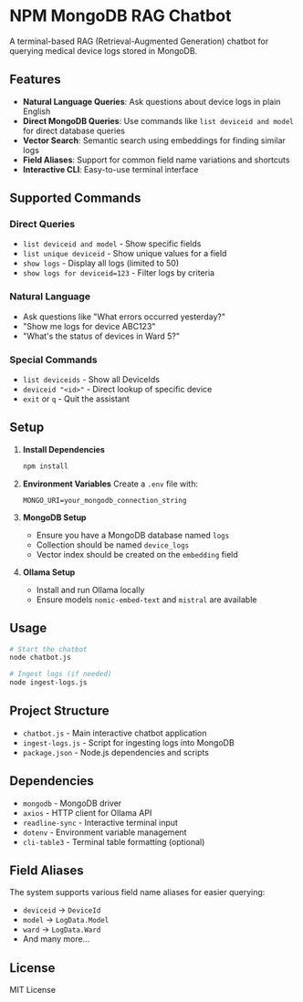 # NPM MongoDB RAG Chatbot

A terminal-based RAG (Retrieval-Augmented Generation) chatbot for querying medical device logs stored in MongoDB.

## Features

- **Natural Language Queries**: Ask questions about device logs in plain English
- **Direct MongoDB Queries**: Use commands like `list deviceid and model` for direct database queries
- **Vector Search**: Semantic search using embeddings for finding similar logs
- **Field Aliases**: Support for common field name variations and shortcuts
- **Interactive CLI**: Easy-to-use terminal interface

## Supported Commands

### Direct Queries
- `list deviceid and model` - Show specific fields
- `list unique deviceid` - Show unique values for a field
- `show logs` - Display all logs (limited to 50)
- `show logs for deviceid=123` - Filter logs by criteria

### Natural Language
- Ask questions like "What errors occurred yesterday?"
- "Show me logs for device ABC123"
- "What's the status of devices in Ward 5?"

### Special Commands
- `list deviceids` - Show all DeviceIds
- `deviceid "<id>"` - Direct lookup of specific device
- `exit` or `q` - Quit the assistant

## Setup

1. **Install Dependencies**
   ```bash
   npm install
   ```

2. **Environment Variables**
   Create a `.env` file with:
   ```
   MONGO_URI=your_mongodb_connection_string
   ```

3. **MongoDB Setup**
   - Ensure you have a MongoDB database named `logs`
   - Collection should be named `device_logs`
   - Vector index should be created on the `embedding` field

4. **Ollama Setup**
   - Install and run Ollama locally
   - Ensure models `nomic-embed-text` and `mistral` are available

## Usage

```bash
# Start the chatbot
node chatbot.js

# Ingest logs (if needed)
node ingest-logs.js
```

## Project Structure

- `chatbot.js` - Main interactive chatbot application
- `ingest-logs.js` - Script for ingesting logs into MongoDB
- `package.json` - Node.js dependencies and scripts

## Dependencies

- `mongodb` - MongoDB driver
- `axios` - HTTP client for Ollama API
- `readline-sync` - Interactive terminal input
- `dotenv` - Environment variable management
- `cli-table3` - Terminal table formatting (optional)

## Field Aliases

The system supports various field name aliases for easier querying:
- `deviceid` → `DeviceId`
- `model` → `LogData.Model`
- `ward` → `LogData.Ward`
- And many more...

## License

MIT License 